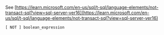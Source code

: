 See [https://learn.microsoft.com/en-us/sql/t-sql/language-elements/not-transact-sql?view=sql-server-ver16](https://learn.microsoft.com/en-us/sql/t-sql/language-elements/not-transact-sql?view=sql-server-ver16)
```
[ NOT ] boolean_expression
```

